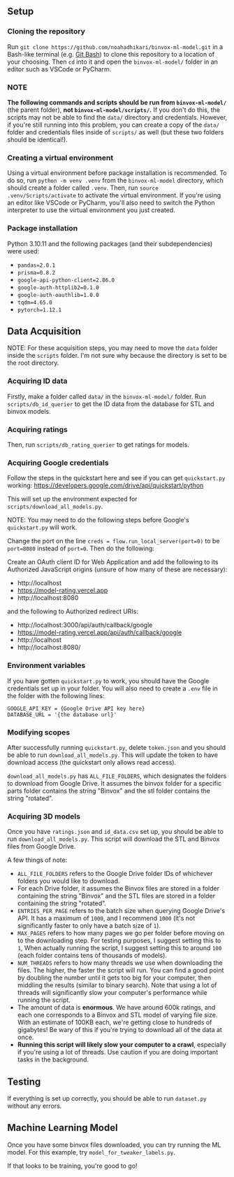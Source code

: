 ## Setup

### Cloning the repository

Run `git clone https://github.com/noahadhikari/binvox-ml-model.git` in a Bash-like terminal (e.g. [Git Bash](https://gitforwindows.org/)) to clone this repository to a location of your choosing. Then `cd` into it and open the `binvox-ml-model/` folder in an editor such as VSCode or PyCharm.

### NOTE

**The following commands and scripts should be run from `binvox-ml-model/`** (the parent folder), **not `binvox-ml-model/scripts/`.** If you don't do this, the scripts may not be able to find the `data/` directory and credentials. However, if you're still running into this problem, you can create a copy of the `data/` folder and credentials files inside of `scripts/` as well (but these two folders should be identical!).

### Creating a virtual environment

Using a virtual environment before package installation is recommended. To do so, run `python -m venv .venv` from the `binvox-ml-model` directory, which should create a folder called `.venv`. Then, run `source .venv/Scripts/activate` to activate the virtual environment. If you're using an editor like VSCode or PyCharm, you'll also need to switch the Python interpreter to use the virtual environment you just created.

### Package installation

Python 3.10.11 and the following packages (and their subdependencies) were used:

- `pandas=2.0.1`
- `prisma=0.8.2`
- `google-api-python-client=2.86.0`
- `google-auth-httplib2=0.1.0`
- `google-auth-oauthlib=1.0.0`
- `tqdm=4.65.0`
- `pytorch=1.12.1`

## Data Acquisition

NOTE: For these acquisition steps, you may need to move the `data` folder inside the `scripts` folder. I'm not sure why because the directory is set to be the root directory.

### Acquiring ID data

Firstly, make a folder called `data/` in the `binvox-ml-model/` folder. Run `scripts/db_id_querier` to get the ID data from the database for STL and binvox models.

### Acquiring ratings

Then, run `scripts/db_rating_querier` to get ratings for models.


### Acquiring Google credentials

Follow the steps in the quickstart here and see if you can get `quickstart.py` working: https://developers.google.com/drive/api/quickstart/python

This will set up the environment expected for `scripts/download_all_models.py`.

NOTE: You may need to do the following steps before Google's `quickstart.py` will work.

Change the port on the line `creds = flow.run_local_server(port=0)` to be `port=8080` instead of `port=0`. Then do the following:

Create an OAuth client ID for Web Application and add the following to its Authorized JavaScript origins (unsure of how many of these are necessary):
- http://localhost
- https://model-rating.vercel.app
- http://localhost:8080

and the following to Authorized redirect URIs:
- http://localhost:3000/api/auth/callback/google
- https://model-rating.vercel.app/api/auth/callback/google
- http://localhost
- http://localhost:8080/


### Environment variables

If you have gotten `quickstart.py` to work, you should have the Google credentials set up in your folder. You will also need to create a `.env` file in the folder with the following lines:

```
GOOGLE_API_KEY = {Google Drive API key here}
DATABASE_URL = '{the database url}'
```

### Modifying scopes

After successfully running `quickstart.py`, delete `token.json` and you should be able to run `download_all_models.py`. This will update the token to have download access (the quickstart only allows read access).

`download_all_models.py` has `ALL_FILE_FOLDERS`, which designates the folders to download from Google Drive. It assumes the binvox folder for a specific parts folder contains the string "Binvox" and the stl folder contains the string "rotated".

### Acquiring 3D models

Once you have `ratings.json` and `id_data.csv` set up, you should be able to run `download_all_models.py`. This script will download the STL and Binvox files from Google Drive.

A few things of note:

- `ALL_FILE_FOLDERS` refers to the Google Drive folder IDs of whichever folders you would like to download.
- For each Drive folder, it assumes the Binvox files are stored in a folder containing the string "Binvox" and the STL files are stored in a folder containing the string "rotated".
- `ENTRIES_PER_PAGE` refers to the batch size when querying Google Drive's API. It has a maximum of `1000`, and I recommend `1000` (it's not significantly faster to only have a batch size of `1`).
- `MAX_PAGES` refers to how many pages we go per folder before moving on to the downloading step. For testing purposes, I suggest setting this to `1`, When actually running the script, I suggest setting this to around `100` (each folder contains tens of thousands of models).
- `NUM_THREADS` refers to how many threads we use when downloading the files. The higher, the faster the script will run. You can find a good point by doubling the number until it gets too big for your computer, then middling the results (similar to binary search). Note that using a lot of threads will significantly slow your computer's performance while running the script.
- The amount of data is **enormous**. We have around 600k ratings, and each one corresponds to a Binvox and STL model of varying file size. With an estimate of 100KB each, we're getting close to hundreds of gigabytes! Be wary of this if you're trying to download all of the data at once.
- **Running this script will likely slow your computer to a crawl**, especially if you're using a lot of threads. Use caution if you are doing important tasks in the background.

## Testing

If everything is set up correctly, you should be able to run `dataset.py` without any errors.

## Machine Learning Model

Once you have some binvox files downloaded, you can try running the ML model. For this example, try `model_for_tweaker_labels.py`.

If that looks to be training, you're good to go!

